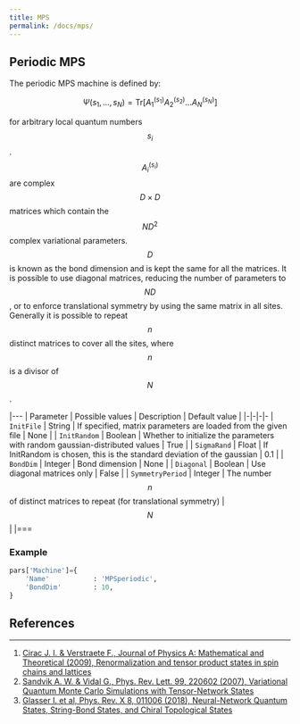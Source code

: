 ```yaml
---
title: MPS
permalink: /docs/mps/
---
```


<h2 class="bg-primary">Periodic MPS</h2>
The periodic MPS machine is defined by:

$$
\Psi(s_1, \dots , s_N) = \mathrm{Tr}\left [ A^{(s_1)}_1A^{(s_2)}_2\dots A^{(s_N)}_N \right ]
$$

for arbitrary local quantum numbers $$ s_i $$. $$ A^{(s_i)}_{i} $$ are complex $$ D\times D $$ matrices which contain the $$ N D^2 $$ complex variational parameters. $$ D $$ is known as the bond dimension and is kept the same for all the matrices. It is possible to use diagonal matrices, reducing the number of parameters to $$ N D $$, or to enforce translational symmetry by using the same matrix in all sites. Generally it is possible to repeat $$ n $$ distinct matrices to cover all the sites, where $$ n $$ is a divisor of $$ N $$.

|---
| Parameter | Possible values | Description | Default value |
|-|-|-|-
| `InitFile` | String |  If specified, matrix parameters are loaded from the given file | None |
| `InitRandom` | Boolean |  Whether to initialize the parameters with random gaussian-distributed values | True |
| `SigmaRand` | Float |  If InitRandom is chosen, this is the standard deviation of the gaussian  | 0.1 |
| `BondDim` | Integer |  Bond dimension | None |
| `Diagonal` | Boolean |  Use diagonal matrices only | False |
| `SymmetryPeriod` | Integer |  The number $$ n $$ of distinct matrices to repeat (for translational symmetry) | $$ N $$ |
|===

### Example
```python
pars['Machine']={
    'Name'           : 'MPSperiodic',
    'BondDim'        : 10,
}
```

## References
---------------
1. [Cirac J. I. & Verstraete F., Journal of Physics A: Mathematical and Theoretical (2009), Renormalization and tensor product states in spin chains and lattices](http://iopscience.iop.org/article/10.1088/1751-8113/42/50/504004)
2. [Sandvik A. W. & Vidal G., Phys. Rev. Lett. 99, 220602 (2007), Variational Quantum Monte Carlo Simulations with Tensor-Network States](https://journals.aps.org/prl/abstract/10.1103/PhysRevLett.99.220602)
3. [Glasser I. et al, Phys. Rev. X 8, 011006 (2018), Neural-Network Quantum States, String-Bond States, and Chiral Topological States](https://journals.aps.org/prx/abstract/10.1103/PhysRevX.8.011006)
